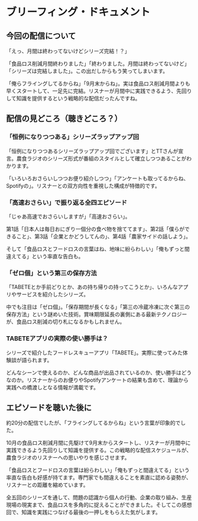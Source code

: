 # ブリーフィング・ドキュメント

## 今回の配信について

「えっ、月間は終わってないけどシリーズ完結！？」

「食品ロス削減月間終わりました」「終わりました。月間は終わってないけど」「シリーズは完結しました」。この出だしからもう笑ってしまいます。

「俺らフライングしてるからね」「9月末からね」。実は食品ロス削減月間よりも早くスタートして、一足先に完結。リスナーが月間中に実践できるよう、先回りして知識を提供するという戦略的な配信だったんですね。

## 配信の見どころ（聴きどころ？）

### 「恒例になりつつある」シリーズラップアップ回

「恒例になりつつあるシリーズラップアップ回でございます」とTTさんが宣言。農食ラジオのシリーズ形式が番組のスタイルとして確立しつつあることがわかります。

「いろいろおさらいしつつお便り紹介しつつ」「アンケートも取ってるからね、Spotifyの」。リスナーとの双方向性を重視した構成が特徴的です。

### 「高速おさらい」で振り返る全四エピソード

「じゃあ高速でおさらいしますが」「高速おさらい」。

第1話「日本人は毎日おにぎり一個分の食べ物を捨ててます」、第2話「僕らができること」、第3話「企業とかどうしてんの」、第4話「農家サイドの話しよう」。

そして「食品ロスとフードロスの言葉はね、地味に紛らわしい」「俺もずっと間違えてる」という率直な告白も。

### 「ゼロ個」という第三の保存方法

「TABETEとか手前どりとか、あの持ち帰りの持ってこうとか」、いろんなアプリやサービスを紹介したシリーズ。

中でも注目は「ゼロ個」。「保存期間が長くなる」「第三の冷蔵冷凍に次ぐ第三の保存方法」という謎めいた技術。賞味期限延長の裏側にある最新テクノロジーが、食品ロス削減の切り札になるかもしれません。

### TABETEアプリの実際の使い勝手は？

シリーズで紹介したフードレスキューアプリ「TABETE」。実際に使ってみた体験談が語られます。

どんなシーンで使えるのか、どんな商品が出品されているのか、使い勝手はどうなのか。リスナーからのお便りやSpotifyアンケートの結果も含めて、理論から実践への橋渡しとなる情報が満載です。

## エピソードを聴いた後に

約20分の配信でしたが、「フライングしてるからね」という言葉が印象的でした。

10月の食品ロス削減月間に先駆けて9月末からスタートし、リスナーが月間中に実践できるよう先回りして知識を提供する。この戦略的な配信スケジュールが、農食ラジオのリスナーへの思いやりを感じさせます。

「食品ロスとフードロスの言葉は紛らわしい」「俺もずっと間違えてる」という率直な告白も好感が持てます。専門家でも間違えることを素直に認める姿勢が、リスナーとの距離を縮めています。

全五回のシリーズを通して、問題の認識から個人の行動、企業の取り組み、生産現場の現実まで、食品ロスを多角的に捉えることができました。そしてこの感想回で、知識を実践につなげる最後の一押しをもらえた気がします。